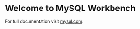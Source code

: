 # Welcome to MySQL Workbench

For full documentation visit [mysql.com](https://dev.mysql.com/doc/).
